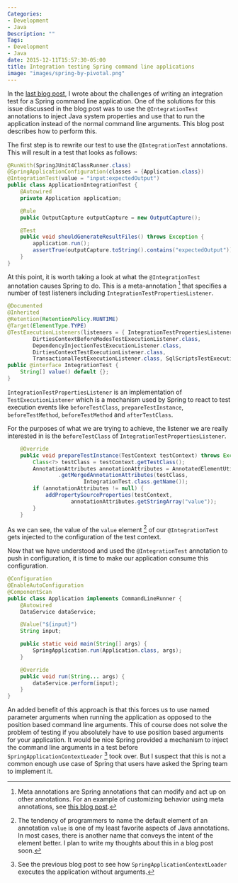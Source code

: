 ```yaml
---
Categories:
- Development
- Java
Description: ""
Tags:
- Development
- Java
date: 2015-12-11T15:57:30-05:00
title: Integration testing Spring command line applications
image: "images/spring-by-pivotal.png"
---
```

In the [last blog post](/blog/2015/12/10/integration-testing-challenges-for-non-web-spring-applications/), I wrote about the challenges of writing an integration test for a Spring command line application. One of the solutions for this issue discussed in the blog post was to use the `@IntegrationTest` annotations to inject Java system properties and use that to run the application instead of the normal command line arguments. This blog post describes how to perform this.
<!--more-->
The first step is to rewrite our test to use the `@IntegrationTest` annotations. This will result in a test that looks as follows:

```java
@RunWith(SpringJUnit4ClassRunner.class)
@SpringApplicationConfiguration(classes = {Application.class})
@IntegrationTest(value = "input:expectedOutput")
public class ApplicationIntegrationTest {
    @Autowired
    private Application application;

    @Rule
    public OutputCapture outputCapture = new OutputCapture();

    @Test
    public void shouldGenerateResultFiles() throws Exception {
        application.run();
        assertTrue(outputCapture.toString().contains("expectedOutput"));
    }
}
```

At this point, it is worth taking a look at what the `@IntegrationTest` annotation causes Spring to do. This is a meta-annotation [^1] that specifies a number of test listeners including `IntegrationTestPropertiesListener`.

```java
@Documented
@Inherited
@Retention(RetentionPolicy.RUNTIME)
@Target(ElementType.TYPE)
@TestExecutionListeners(listeners = { IntegrationTestPropertiesListener.class,
        DirtiesContextBeforeModesTestExecutionListener.class,
        DependencyInjectionTestExecutionListener.class,
        DirtiesContextTestExecutionListener.class,
        TransactionalTestExecutionListener.class, SqlScriptsTestExecutionListener.class })
public @interface IntegrationTest {
    String[] value() default {};
}
```

`IntegrationTestPropertiesListener` is an implementation of `TestExecutionListener` which is a mechanism used by Spring to react to test execution events like `beforeTestClass`, `prepareTestInstance`, `beforeTestMethod`, `beforeTestMethod` and `afterTestClass`.

For the purposes of what we are trying to achieve, the listener we are really interested in is the `beforeTestClass` of `IntegrationTestPropertiesListener`.

```java
    @Override
    public void prepareTestInstance(TestContext testContext) throws Exception {
        Class<?> testClass = testContext.getTestClass();
        AnnotationAttributes annotationAttributes = AnnotatedElementUtils
                .getMergedAnnotationAttributes(testClass,
                        IntegrationTest.class.getName());
        if (annotationAttributes != null) {
            addPropertySourceProperties(testContext,
                    annotationAttributes.getStringArray("value"));
        }
    }
```

As we can see, the value of the `value` element [^2] of our `@IntegrationTest` gets injected to the configuration of the test context.

Now that we have understood and used the `@IntegrationTest` annotation to push in configuration, it is time to make our application consume this configuration.


```java
@Configuration
@EnableAutoConfiguration
@ComponentScan
public class Application implements CommandLineRunner {
    @Autowired
    DataService dataService;

    @Value("${input}")
    String input;

    public static void main(String[] args) {
        SpringApplication.run(Application.class, args);
    }

    @Override
    public void run(String... args) {
        dataService.perform(input);
    }
}
```

An added benefit of this approach is that this forces us to use named parameter arguments when running the application as opposed to the position based command line arguments. This of course does not solve the problem of testing if you absolutely have to use position based arguments for your application. It would be nice Spring provided a mechanism to inject the command line arguments in a test before `SpringApplicationContextLoader` [^3] took over. But I suspect that this is not a common enough use case of Spring that users have asked the Spring team to implement it.

[^1]: Meta annotations are Spring annotations that can modify and act up on other annotations. For an example of customizing behavior using meta annotations, see [this blog post](/blog/2015/12/06/implementing-custom-annotations-for-spring-mvc/).
[^2]: The tendency of programmers to name the default element of an annotation `value` is one of my least favorite aspects of Java annotations. In most cases, there is another name that conveys the intent of the element better. I plan to write my thoughts about this in a blog post soon.
[^3]: See the previous blog post to see how `SpringApplicationContextLoader` executes the application without arguments.
